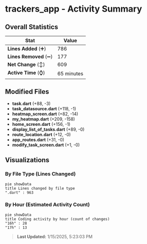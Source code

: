 # trackers_app - Activity Summary 

## Overall Statistics

| Stat                   | Value                                                             |
| ---------------------- | ----------------------------------------------------------------- |
| **Lines Added** (➕)   | 786                                          |
| **Lines Removed** (➖) | 177                                        |
| **Net Change** (↕)    | 609                |
| **Active Time** (⌚)   | 65 minutes |


## Modified Files
- **task.dart** (+88, -3)
- **task_datasource.dart** (+118, -1)
- **heatmap_screen.dart** (+82, -14)
- **my_heatmap.dart** (+209, -158)
- **home_screen.dart** (+156, -1)
- **display_list_of_tasks.dart** (+89, -0)
- **route_location.dart** (+12, -0)
- **app_routes.dart** (+31, -0)
- **modify_task_screen.dart** (+1, -0)

## Visualizations

### By File Type (Lines Changed)

```mermaid
pie showData
title Lines changed by file type
".dart" : 963
```

### By Hour (Estimated Activity Count)

```mermaid
pie showData
title Coding activity by hour (count of changes)
"16h" : 28
"17h" : 13
```


> **Last Updated:** 1/15/2025, 5:23:03 PM